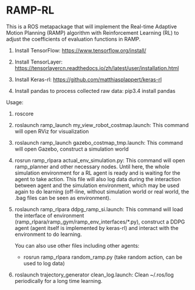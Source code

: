 RAMP-RL
====

This is a ROS metapackage that will implement the Real-time Adaptive Motion Planning (RAMP) algorithm with Reinforcement Learning (RL) to adjust the coefficients of evaluation functions in RAMP.

1. Install TensorFlow: https://www.tensorflow.org/install/

2. Install TensorLayer: https://tensorlayercn.readthedocs.io/zh/latest/user/installation.html

3. Install Keras-rl: https://github.com/matthiasplappert/keras-rl

4. Install pandas to process collected raw data: pip3.4 install pandas

Usage:

1. roscore

2. roslaunch ramp_launch my_view_robot_costmap.launch:
    This command will open RViz for visualization

3. roslaunch ramp_launch gazebo_costmap_tmp.launch:
    This command will open Gazebo, construct a simulation world
    
4. rosrun ramp_rlpara actual_env_simulation.py:
    This command will open ramp_planner and other necessary nodes. Until here, the whole simulation environment for a RL agent is ready and is waiting for the agent to take action. This file will also log data during the interaction between agent and the simulation environment, which may be used again to do learning (off-line, without simulation world or real world, the .bag files can be seen as environment).
    
5. roslaunch ramp_rlpara ddpg_ramp_si.launch:
    This command will load the interface of environment (ramp_rlpara/ramp_gym/ramp_env_interfaces/*.py), construct a DDPG agent (agent itself is implemented by keras-rl) and interact with the environment to do learning.
    
    You can also use other files including other agents:
    
    - rosrun ramp_rlpara random_ramp.py (take random action, can be used to log data)

6. roslaunch trajectory_generator clean_log.launch:
    Clean ~/.ros/log periodically for a long time learning.